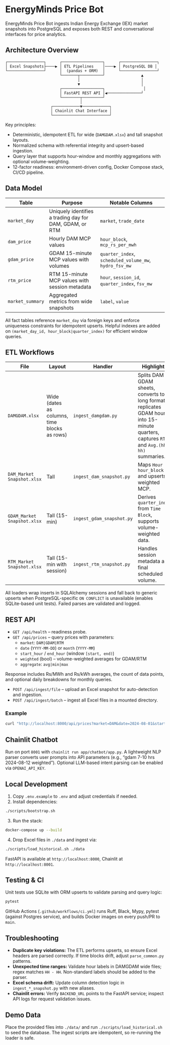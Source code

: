 # EnergyMinds Price Bot

EnergyMinds Price Bot ingests Indian Energy Exchange (IEX) market snapshots into PostgreSQL and exposes both REST and conversational interfaces for price analytics.

## Architecture Overview

```
┌────────────────┐      ┌──────────────────┐      ┌────────────────┐
│ Excel Snapshots├────▶ │ ETL Pipelines    │────▶ │ PostgreSQL DB │
└────────────────┘      │  (pandas + ORM)  │      └────────────────┘
                        └───────┬──────────┘                ▲
                                │                           │
                                ▼                           │
                        ┌──────────────────┐                 │
                        │ FastAPI REST API │◀───────────────┘
                        └────────┬─────────┘
                                 │
                    ┌────────────▼────────────┐
                    │ Chainlit Chat Interface │
                    └─────────────────────────┘
```

Key principles:

* Deterministic, idempotent ETL for wide (`DAMGDAM.xlsx`) and tall snapshot layouts.
* Normalized schema with referential integrity and upsert-based ingestion.
* Query layer that supports hour-window and monthly aggregations with optional volume-weighting.
* 12-factor readiness: environment-driven config, Docker Compose stack, CI/CD pipeline.

## Data Model

| Table | Purpose | Notable Columns |
|-------|---------|-----------------|
| `market_day` | Uniquely identifies a trading day for DAM, GDAM, or RTM | `market`, `trade_date` |
| `dam_price` | Hourly DAM MCP values | `hour_block`, `mcp_rs_per_mwh` |
| `gdam_price` | GDAM 15-minute MCP values with volumes | `quarter_index`, `scheduled_volume_mw`, `hydro_fsv_mw` |
| `rtm_price` | RTM 15-minute MCP values with session metadata | `hour`, `session_id`, `quarter_index`, `fsv_mw` |
| `market_summary` | Aggregated metrics from wide snapshots | `label`, `value` |

All fact tables reference `market_day` via foreign keys and enforce uniqueness constraints for idempotent upserts. Helpful indexes are added on `(market_day_id, hour_block|quarter_index)` for efficient window queries.

## ETL Workflows

| File | Layout | Handler | Highlights |
|------|--------|---------|------------|
| `DAMGDAM.xlsx` | Wide (dates as columns, time blocks as rows) | `ingest_damgdam.py` | Splits DAM & GDAM sheets, converts to long format, replicates GDAM hours into 15-minute quarters, captures `RTC` and `Avg.(hh-hh)` summaries. |
| `DAM_Market Snapshot.xlsx` | Tall | `ingest_dam_snapshot.py` | Maps `Hour` → `hour_block` and upserts weighted MCP. |
| `GDAM_Market Snapshot.xlsx` | Tall (15-min) | `ingest_gdam_snapshot.py` | Derives `quarter_index` from `Time Block`, supports volume-weighted data. |
| `RTM_Market Snapshot.xlsx` | Tall (15-min with session) | `ingest_rtm_snapshot.py` | Handles session metadata and final scheduled volume. |

All loaders wrap inserts in SQLAlchemy sessions and fall back to generic upserts when PostgreSQL-specific `ON CONFLICT` is unavailable (enables SQLite-based unit tests). Failed parses are validated and logged.

## REST API

* `GET /api/health` – readiness probe.
* `GET /api/prices` – query prices with parameters:
  * `market`: `DAM|GDAM|RTM`
  * `date` (`YYYY-MM-DD`) or `month` (`YYYY-MM`)
  * `start_hour` / `end_hour` (window `[start, end)`)
  * `weighted` (bool) – volume-weighted averages for GDAM/RTM
  * `aggregate`: `avg|min|max`

Response includes Rs/MWh and Rs/kWh averages, the count of data points, and optional daily breakdowns for monthly queries.

* `POST /api/ingest/file` – upload an Excel snapshot for auto-detection and ingestion.
* `POST /api/ingest/batch` – ingest all Excel files in a mounted directory.

### Example

```bash
curl "http://localhost:8000/api/prices?market=DAM&date=2024-08-01&start_hour=0&end_hour=8"
```

## Chainlit Chatbot

Run on port `8001` with `chainlit run app/chatbot/app.py`. A lightweight NLP parser converts user prompts into API parameters (e.g., “gdam 7-10 hrs 2024-08-12 weighted”). Optional LLM-based intent parsing can be enabled via `OPENAI_API_KEY`.

## Local Development

1. Copy `.env.example` to `.env` and adjust credentials if needed.
2. Install dependencies:

```bash
./scripts/bootstrap.sh
```

3. Run the stack:

```bash
docker-compose up --build
```

4. Drop Excel files in `./data` and ingest via:

```bash
./scripts/load_historical.sh ./data
```

FastAPI is available at `http://localhost:8000`, Chainlit at `http://localhost:8001`.

## Testing & CI

Unit tests use SQLite with ORM upserts to validate parsing and query logic:

```bash
pytest
```

GitHub Actions (`.github/workflows/ci.yml`) runs Ruff, Black, Mypy, pytest (against Postgres service), and builds Docker images on every push/PR to `main`.

## Troubleshooting

* **Duplicate key violations:** The ETL performs upserts, so ensure Excel headers are parsed correctly. If time blocks drift, adjust `parse_common.py` patterns.
* **Unexpected time ranges:** Validate hour labels in DAMGDAM wide files; regex matches `HH - HH`. Non-standard labels should be added to the parser.
* **Excel schema drift:** Update column detection logic in `ingest_*_snapshot.py` with new aliases.
* **Chainlit errors:** Verify `BACKEND_URL` points to the FastAPI service; inspect API logs for request validation issues.

## Demo Data

Place the provided files into `./data/` and run `./scripts/load_historical.sh` to seed the database. The ingest scripts are idempotent, so re-running the loader is safe.
